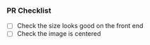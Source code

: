 ### PR Checklist
- [ ] Check the size looks good on the front end
- [ ] Check the image is centered
